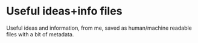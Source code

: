 # Useful ideas+info files
Useful ideas and information, from me, saved as human/machine readable files with a bit of metadata.
